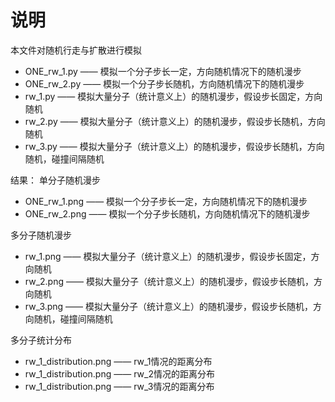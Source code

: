 # 说明

本文件对随机行走与扩散进行模拟

- ONE_rw_1.py —— 模拟一个分子步长一定，方向随机情况下的随机漫步
- ONE_rw_2.py —— 模拟一个分子步长随机，方向随机情况下的随机漫步
- rw_1.py —— 模拟大量分子（统计意义上）的随机漫步，假设步长固定，方向随机
- rw_2.py —— 模拟大量分子（统计意义上）的随机漫步，假设步长随机，方向随机
- rw_3.py —— 模拟大量分子（统计意义上）的随机漫步，假设步长随机，方向随机，碰撞间隔随机

结果：
单分子随机漫步
- ONE_rw_1.png —— 模拟一个分子步长一定，方向随机情况下的随机漫步
- ONE_rw_2.png —— 模拟一个分子步长随机，方向随机情况下的随机漫步

多分子随机漫步
- rw_1.png —— 模拟大量分子（统计意义上）的随机漫步，假设步长固定，方向随机
- rw_2.png —— 模拟大量分子（统计意义上）的随机漫步，假设步长随机，方向随机
- rw_3.png —— 模拟大量分子（统计意义上）的随机漫步，假设步长随机，方向随机，碰撞间隔随机

多分子统计分布
- rw_1_distribution.png —— rw_1情况的距离分布
- rw_1_distribution.png —— rw_2情况的距离分布
- rw_1_distribution.png —— rw_3情况的距离分布

